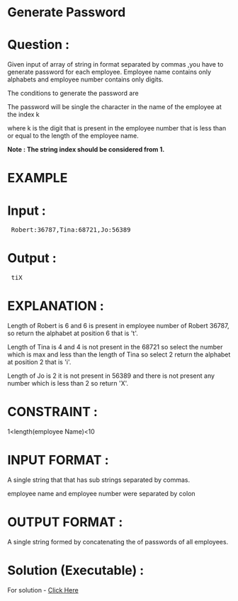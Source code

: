 # Generate Password


# Question :
Given input of array of string in format <employee name> <employee number> separated by commas ,you have to generate password for each employee.
Employee name contains only alphabets and employee number contains only digits.

The conditions to generate the password are

The password will be single the character in the name of the employee at the index k

where k is the digit that is present in the employee number that is less than or equal to the length of the employee name.

**Note : The string index should be considered from 1.**

# EXAMPLE

# Input :
<pre> Robert:36787,Tina:68721,Jo:56389 </pre>

# Output :
<pre> tiX </pre>

# EXPLANATION :
Length of Robert is 6 and 6 is present in employee number of Robert 36787, so return the alphabet at position 6 that is 't'.

Length of Tina is 4 and 4 is not present in the 68721 so select the number which is max and less than the length of Tina so select 2 return the alphabet at 
position 2 that is 'i'.

Length of Jo is 2 it is not present in 56389 and there is not present any number which is less than 2 so return 'X'.

# CONSTRAINT :
1<length(employee Name)<10

# INPUT FORMAT :

A single string that that has sub strings separated by commas.

employee name and employee number were separated by colon

# OUTPUT FORMAT :
A single string formed by concatenating the of passwords of all employees.

# Solution (Executable) :
For solution - [Click Here](https://onecompiler.com/python/3wvqmzm3w)
